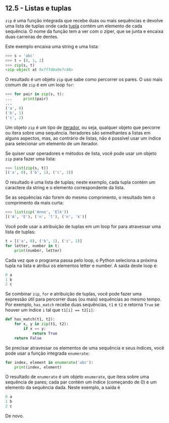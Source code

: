 ## 12.5 - Listas e tuplas

`zip` é uma função integrada que recebe duas ou mais sequências e devolve uma lista de tuplas onde cada [tupla](09-glossario.md#tupla) contém um elemento de cada sequência. O nome da função tem a ver com o zíper, que se junta e encaixa duas carreiras de dentes.

Este exemplo encaixa uma string e uma lista:

```python
>>> s = 'abc'
>>> t = [0, 1, 2]
>>> zip(s, t)
<zip object at 0x7f7d0a9e7c48>
```

O resultado é um objeto `zip` que sabe como percorrer os pares. O uso mais comum de `zip` é em um loop `for`:

```python
>>> for pair in zip(s, t):
...     print(pair)
...
('a', 0)
('b', 1)
('c', 2)
```

Um objeto `zip` é um tipo de [iterador](09-glossario.md#iterador), ou seja, qualquer objeto que percorre ou itera sobre uma sequência. Iteradores são semelhantes a listas em alguns aspectos, mas, ao contrário de listas, não é possível usar um índice para selecionar um elemento de um iterador.

Se quiser usar operadores e métodos de lista, você pode usar um objeto `zip` para fazer uma lista:

```python
>>> list(zip(s, t))
[('a', 0), ('b', 1), ('c', 2)]
```

O resultado é uma lista de tuplas; neste exemplo, cada tupla contém um caractere da string e o elemento correspondente da lista.

Se as sequências não forem do mesmo comprimento, o resultado tem o comprimento da mais curta:

```python
>>> list(zip('Anne', 'Elk'))
[('A', 'E'), ('n', 'l'), ('n', 'k')]
```

Você pode usar a atribuição de tuplas em um loop for para atravessar uma lista de tuplas:

```python
t = [('a', 0), ('b', 1), ('c', 2)]
for letter, number in t:
    print(number, letter)
```

Cada vez que o programa passa pelo loop, o Python seleciona a próxima tupla na lista e atribui os elementos letter e number. A saída deste loop é:

```python
0 a
1 b
2 c
```

Se combinar `zip`, `for` e atribuição de tuplas, você pode fazer uma expressão útil para percorrer duas (ou mais) sequências ao mesmo tempo. Por exemplo, `has_match` recebe duas sequências, `t1` e `t2` e retorna `True` se houver um índice `i` tal que `t1[i] == t2[i]`:

```python
def has_match(t1, t2):
    for x, y in zip(t1, t2):
        if x == y:
            return True
    return False
```

Se precisar atravessar os elementos de uma sequência e seus índices, você pode usar a função integrada `enumerate`:

```python
for index, element in enumerate('abc'):
    print(index, element)
```

O resultado de `enumerate` é um objeto `enumerate`, que itera sobre uma sequência de pares; cada par contém um índice (começando de 0) e um elemento da sequência dada. Neste exemplo, a saída é

```python
0 a
1 b
2 c
```

De novo.
